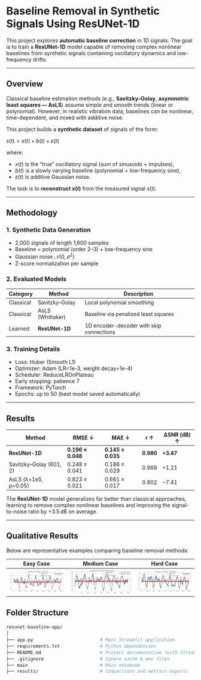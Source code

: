# Baseline Removal in Synthetic Signals Using ResUNet-1D

This project explores **automatic baseline correction** in 1D signals.
The goal is to train a **ResUNet-1D** model capable of removing complex nonlinear baselines from synthetic signals containing oscillatory dynamics and low-frequency drifts.

---

## Overview

Classical baseline estimation methods (e.g., **Savitzky–Golay**, **asymmetric least squares — AsLS**) assume simple and smooth trends (linear or polynomial).
However, in realistic vibration data, baselines can be nonlinear, time-dependent, and mixed with additive noise.

This project builds a **synthetic dataset** of signals of the form:

$s(t) = x(t) + b(t) + \varepsilon(t)$

where:

* $x(t)$ is the “true” oscillatory signal (sum of sinusoids + impulses),
* $b(t)$ is a slowly varying baseline (polynomial + low-frequency sine),
* $\varepsilon(t)$ is additive Gaussian noise.

The task is to **reconstruct $x(t)$** from the measured signal $s(t)$.

---

## Methodology

### 1. Synthetic Data Generation

* 2,000 signals of length 1,600 samples
* Baseline = polynomial (order 2–3) + low-frequency sine
* Gaussian noise $\mathcal{N}(0, \sigma^2)$
* Z-score normalization per sample

### 2. Evaluated Models

| Category  | Method           | Description                                  |
| --------- | ---------------- | -------------------------------------------- |
| Classical | Savitzky–Golay   | Local polynomial smoothing                   |
| Classical | AsLS (Whittaker) | Baseline via penalized least squares         |
| Learned   | **ResUNet-1D**   | 1D encoder-decoder with skip connections     |

### 3. Training Details

* Loss: Huber (Smooth L1)
* Optimizer: Adam (LR=1e-3, weight decay=1e-4)
* Scheduler: ReduceLROnPlateau
* Early stopping: patience 7
* Framework: PyTorch
* Epochs: up to 50 (best model saved automatically)

---

## Results

| Method                  | RMSE ↓            | MAE ↓             | r ↑       | ΔSNR (dB) ↑ |
| ----------------------- | ----------------- | ----------------- | --------- | ----------- |
| **ResUNet-1D**          | **0.196 ± 0.048** | **0.145 ± 0.035** | **0.980** | **+3.47**   |
| Savitzky–Golay (601, 2) | 0.248 ± 0.041     | 0.186 ± 0.029     | 0.969     | +1.21       |
| AsLS (λ=1e5, p=0.05)    | 0.823 ± 0.021     | 0.661 ± 0.017     | 0.802     | −7.41       |

The **ResUNet-1D** model generalizes far better than classical approaches, learning to remove complex nonlinear baselines and improving the signal-to-noise ratio by +3.5 dB on average.

---

## Qualitative Results

Below are representative examples comparing baseline removal methods:

| Easy Case                                     | Medium Case                                | Hard Case                                         |
| -------------------------------------------- | ----------------------------------------- | ------------------------------------------------ |
| ![easy](results/example_1_Signal_facile.png) | ![mid](results/example_0_Signal_moyen.png) | ![hard](results/example_10_Signal_difficile.png) |

## Folder Structure
```bash
resunet-baseline-app/
│
├── app.py                         # Main Streamlit application
├── requirements.txt               # Python dependencies
├── README.md                      # Project documentation (with Streamlit link)
├── .gitignore                     # Ignore cache & env files
├── main                           # Main notebook
├── results/                       # Comparisons and metrics exports

